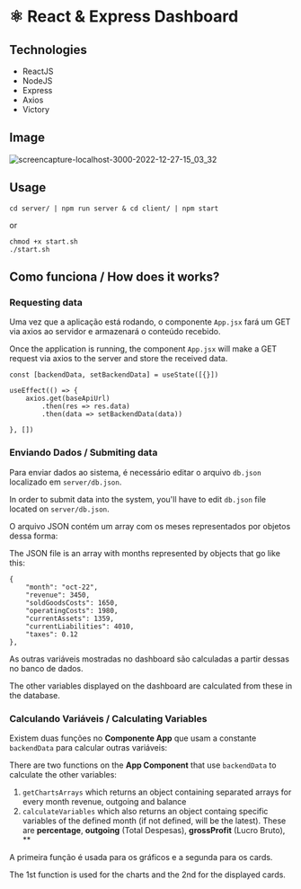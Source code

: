# ⚛ React & Express Dashboard

## Technologies
<ul>
  <li> ReactJS </li>
  <li> NodeJS </li>
  <li> Express </li>
  <li> Axios </li>
  <li> Victory </li>
</ul>

## Image

![screencapture-localhost-3000-2022-12-27-15_03_32](https://user-images.githubusercontent.com/78546581/209705723-e21415ad-3c0f-4a42-81e8-7b1d2f6d822f.png)

## Usage

```
cd server/ | npm run server & cd client/ | npm start
```
or
```
chmod +x start.sh
./start.sh
```

## Como funciona / How does it works?

### Requesting data

Uma vez que a aplicação está rodando, o componente `App.jsx` fará um GET via axios ao servidor e armazenará o conteúdo recebido.

Once the application is running, the component `App.jsx` will make a GET request via axios to the server and store the received data.

```
const [backendData, setBackendData] = useState([{}])

useEffect(() => {
    axios.get(baseApiUrl)
        .then(res => res.data)
        .then(data => setBackendData(data))

}, []) 
```

### Enviando Dados / Submiting data

Para enviar dados ao sistema, é necessário editar o arquivo `db.json` localizado em `server/db.json`.

In order to submit data into the system, you'll have to edit `db.json` file located on `server/db.json`.

O arquivo JSON contém um array com os meses representados por objetos dessa forma:

The JSON file is an array with months represented by objects that go like this:

```
{ 
    "month": "oct-22", 
    "revenue": 3450,
    "soldGoodsCosts": 1650,
    "operatingCosts": 1980,
    "currentAssets": 1359,
    "currentLiabilities": 4010,
    "taxes": 0.12 
},
```
As outras variáveis mostradas no dashboard são calculadas a partir dessas no banco de dados.

The other variables displayed on the dashboard are calculated from these in the database.

### Calculando Variáveis / Calculating Variables

Existem duas funções no **Componente App** que usam a constante `backendData` para calcular outras variáveis:

There are two functions on the **App Component** that use `backendData` to calculate the other variables:
  1. `getChartsArrays` which returns an object containing separated arrays for every month revenue, outgoing and balance
  2. `calculateVariables` which also returns an object containg specific variables of the defined month (if not defined, will be the latest). These are **percentage**, **outgoing** (Total Despesas), **grossProfit** (Lucro Bruto), **

A primeira função é usada para os gráficos e a segunda para os cards.

The 1st function is used for the charts and the 2nd for the displayed cards.
